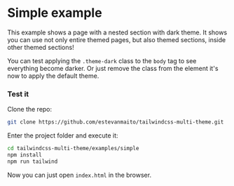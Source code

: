 # Simple example

This example shows a page with a nested section with dark theme. It shows you can use not only entire themed pages, but also themed sections, inside other themed sections!

You can test applying the `.theme-dark` class to the `body` tag to see everything become darker. Or just remove the class from the element it's now to apply the default theme.

### Test it

Clone the repo:

```sh
git clone https://github.com/estevanmaito/tailwindcss-multi-theme.git
```

Enter the project folder and execute it:

```sh
cd tailwindcss-multi-theme/examples/simple
npm install
npm run tailwind
```

Now you can just open `index.html` in the browser.